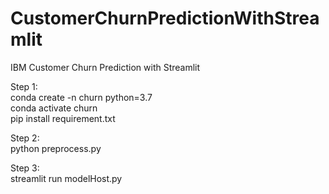 # CustomerChurnPredictionWithStreamlit
IBM Customer Churn Prediction with Streamlit

Step 1: <br/>
conda create -n churn python=3.7 <br/>
conda activate churn <br/>
pip install requirement.txt <br/>

Step 2: <br/>
python preprocess.py

Step 3: <br/>
streamlit run modelHost.py


